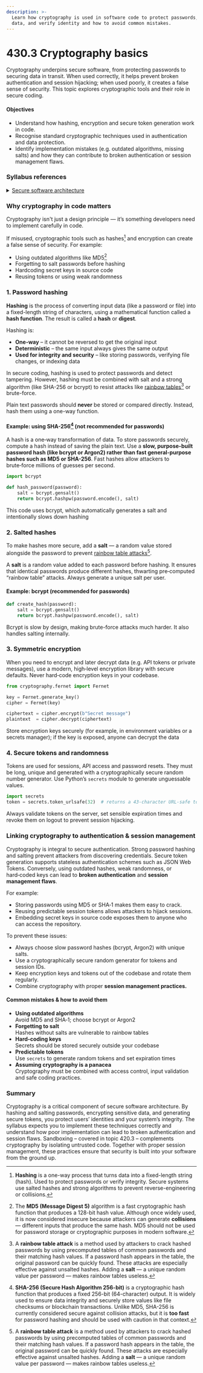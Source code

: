 ```yaml
---
description: >-
  Learn how cryptography is used in software code to protect passwords, secure
  data, and verify identity and how to avoid common mistakes.
---
```


# 430.3 Cryptography basics

Cryptography underpins secure software, from protecting passwords to securing data in transit. When used correctly, it helps prevent broken authentication and session hijacking; when used poorly, it creates a false sense of security. This topic explores cryptographic tools and their role in secure coding.

#### Objectives

* Understand how hashing, encryption and secure token generation work in code.
* Recognise standard cryptographic techniques used in authentication and data protection.
* Identify implementation mistakes (e.g. outdated algorithms, missing salts) and how they can contribute to broken authentication or session management flaws.

### Syllabus references

<details>

<summary><a href="https://curriculum.nsw.edu.au/learning-areas/tas/software-engineering-11-12-2022/content/year-12/fa039e749d">Secure software architecture</a></summary>

* Use and explain the contribution of cryptography and sandboxing to the ‘security by design’ approach in the development of software solutions
* Design, develop and implement secure code to minimise vulnerabilities in user action controls, including:\
  – broken authentication\
  – session management flaws

</details>

### Why cryptography in code matters

Cryptography isn't just a design principle — it’s something developers need to implement carefully in code.

If misused, cryptographic tools such as hashes[^1] and encryption can create a false sense of security. For example:

* Using outdated algorithms like MD5[^2]
* Forgetting to salt passwords before hashing
* Hardcoding secret keys in source code
* Reusing tokens or using weak randomness

### 1. Password hashing

**Hashing** is the process of converting input data (like a password or file) into a fixed-length string of characters, using a mathematical function called a **hash function**. The result is called a **hash** or **digest**.

Hashing is:

* **One-way** – it cannot be reversed to get the original input
* **Deterministic** – the same input always gives the same output
* **Used for integrity and security** – like storing passwords, verifying file changes, or indexing data

In secure coding, hashing is used to protect passwords and detect tampering. However, hashing must be combined with salt and a strong algorithm (like SHA-256 or bcrypt) to resist attacks like [rainbow tables](#user-content-fn-3)[^3] or brute-force.

Plain text passwords should **never** be stored or compared directly. Instead, hash them using a one-way function.

#### Example: using SHA-256[^4] (not recommended for passwords)

A hash is a one‑way transformation of data. To store passwords securely, compute a hash instead of saving the plain text. Use a **slow, purpose-built password hash (like bcrypt or Argon2) rather than fast general-purpose hashes such as MD5 or SHA-256**. Fast hashes allow attackers to brute‑force millions of guesses per second.

```python
import bcrypt

def hash_password(password):
    salt = bcrypt.gensalt()
    return bcrypt.hashpw(password.encode(), salt)
```

This code uses bcrypt, which automatically generates a salt and intentionally slows down hashing

### 2. Salted hashes

To make hashes more secure, add a **salt** — a random value stored alongside the password to prevent [rainbow table attacks](#user-content-fn-3)[^3].

A **salt** is a random value added to each password before hashing. It ensures that identical passwords produce different hashes, thwarting pre‑computed “rainbow table” attacks. Always generate a unique salt per user.

#### Example: bcrypt (recommended for passwords)

```python
def create_hash(password):
    salt = bcrypt.gensalt()
    return bcrypt.hashpw(password.encode(), salt)
```

Bcrypt is slow by design, making brute-force attacks much harder. It also handles salting internally.

### 3. Symmetric encryption

When you need to encrypt and later decrypt data (e.g. API tokens or private messages), use a modern, high‑level encryption library with secure defaults. Never hard‑code encryption keys in your codebase.

```python
from cryptography.fernet import Fernet

key = Fernet.generate_key()
cipher = Fernet(key)

ciphertext = cipher.encrypt(b"Secret message")
plaintext  = cipher.decrypt(ciphertext)
```

Store encryption keys securely (for example, in environment variables or a secrets manager); if the key is exposed, anyone can decrypt the data

### 4. Secure tokens and randomness

Tokens are used for sessions, API access and password resets. They must be long, unique and generated with a cryptographically secure random number generator. Use Python’s `secrets` module to generate unguessable values.

```python
import secrets
token = secrets.token_urlsafe(32)  # returns a 43-character URL-safe token
```

Always validate tokens on the server, set sensible expiration times and revoke them on logout to prevent session hijacking.

### Linking cryptography to authentication & session management

Cryptography is integral to secure authentication. Strong password hashing and salting prevent attackers from discovering credentials. Secure token generation supports stateless authentication schemes such as JSON Web Tokens. Conversely, using outdated hashes, weak randomness, or hard‑coded keys can lead to **broken authentication** and **session management flaws**.

For example:

* Storing passwords using MD5 or SHA‑1 makes them easy to crack.
* Reusing predictable session tokens allows attackers to hijack sessions.
* Embedding secret keys in source code exposes them to anyone who can access the repository.

To prevent these issues:

* Always choose slow password hashes (bcrypt, Argon2) with unique salts.
* Use a cryptographically secure random generator for tokens and session IDs.
* Keep encryption keys and tokens out of the codebase and rotate them regularly.
* Combine cryptography with proper **session management practices.**

#### Common mistakes & how to avoid them

* **Using outdated algorithms**\
  Avoid MD5 and SHA‑1; choose bcrypt or Argon2
* **Forgetting to salt**\
  Hashes without salts are vulnerable to rainbow tables
* **Hard‑coding keys**\
  Secrets should be stored securely outside your codebase
* **Predictable tokens**\
  Use `secrets` to generate random tokens and set expiration times
* **Assuming cryptography is a panacea**\
  Cryptography must be combined with access control, input validation and safe coding practices.

### Summary

Cryptography is a critical component of secure software architecture. By hashing and salting passwords, encrypting sensitive data, and generating secure tokens, you protect users’ identities and your system’s integrity. The syllabus expects you to implement these techniques correctly and understand how poor implementation can lead to broken authentication and session flaws. Sandboxing – covered in topic 420.3 – complements cryptography by isolating untrusted code. Together with proper session management, these practices ensure that security is built into your software from the ground up.

[^1]: **Hashing** is a one-way process that turns data into a fixed-length string (hash). Used to protect passwords or verify integrity. Secure systems use salted hashes and strong algorithms to prevent reverse-engineering or collisions.

[^2]: The **MD5 (Message Digest 5)** algorithm is a fast cryptographic hash function that produces a 128-bit hash value. Although once widely used, it is now considered insecure because attackers can generate **collisions** — different inputs that produce the same hash. MD5 should not be used for password storage or cryptographic purposes in modern software.

[^3]: A **rainbow table attack** is a method used by attackers to crack hashed passwords by using precomputed tables of common passwords and their matching hash values. If a password hash appears in the table, the original password can be quickly found. These attacks are especially effective against unsalted hashes. Adding a **salt** — a unique random value per password — makes rainbow tables useless.

[^4]: **SHA-256 (Secure Hash Algorithm 256-bit)** is a cryptographic hash function that produces a fixed 256-bit (64-character) output. It is widely used to ensure data integrity and securely store values like file checksums or blockchain transactions. Unlike MD5, SHA-256 is currently considered secure against collision attacks, but it is **too fast** for password hashing and should be used with caution in that context.
